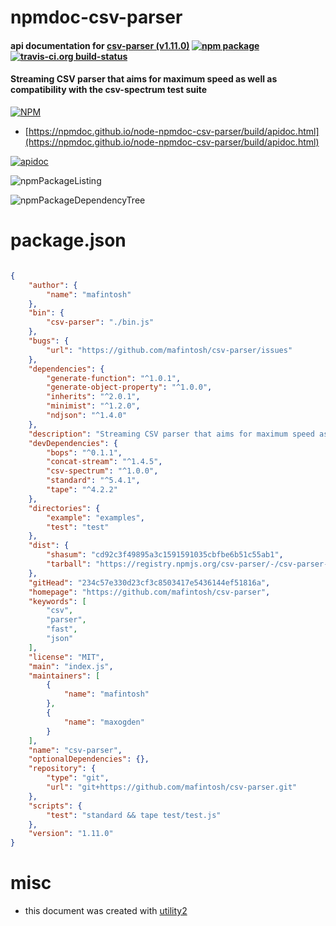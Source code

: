 # npmdoc-csv-parser

#### api documentation for  [csv-parser (v1.11.0)](https://github.com/mafintosh/csv-parser)  [![npm package](https://img.shields.io/npm/v/npmdoc-csv-parser.svg?style=flat-square)](https://www.npmjs.org/package/npmdoc-csv-parser) [![travis-ci.org build-status](https://api.travis-ci.org/npmdoc/node-npmdoc-csv-parser.svg)](https://travis-ci.org/npmdoc/node-npmdoc-csv-parser)

#### Streaming CSV parser that aims for maximum speed as well as compatibility with the csv-spectrum test suite

[![NPM](https://nodei.co/npm/csv-parser.png?downloads=true&downloadRank=true&stars=true)](https://www.npmjs.com/package/csv-parser)

- [https://npmdoc.github.io/node-npmdoc-csv-parser/build/apidoc.html](https://npmdoc.github.io/node-npmdoc-csv-parser/build/apidoc.html)

[![apidoc](https://npmdoc.github.io/node-npmdoc-csv-parser/build/screenCapture.buildCi.browser.%252Ftmp%252Fbuild%252Fapidoc.html.png)](https://npmdoc.github.io/node-npmdoc-csv-parser/build/apidoc.html)

![npmPackageListing](https://npmdoc.github.io/node-npmdoc-csv-parser/build/screenCapture.npmPackageListing.svg)

![npmPackageDependencyTree](https://npmdoc.github.io/node-npmdoc-csv-parser/build/screenCapture.npmPackageDependencyTree.svg)



# package.json

```json

{
    "author": {
        "name": "mafintosh"
    },
    "bin": {
        "csv-parser": "./bin.js"
    },
    "bugs": {
        "url": "https://github.com/mafintosh/csv-parser/issues"
    },
    "dependencies": {
        "generate-function": "^1.0.1",
        "generate-object-property": "^1.0.0",
        "inherits": "^2.0.1",
        "minimist": "^1.2.0",
        "ndjson": "^1.4.0"
    },
    "description": "Streaming CSV parser that aims for maximum speed as well as compatibility with the csv-spectrum test suite",
    "devDependencies": {
        "bops": "^0.1.1",
        "concat-stream": "^1.4.5",
        "csv-spectrum": "^1.0.0",
        "standard": "^5.4.1",
        "tape": "^4.2.2"
    },
    "directories": {
        "example": "examples",
        "test": "test"
    },
    "dist": {
        "shasum": "cd92c3f49895a3c1591591035cbfbe6b51c55ab1",
        "tarball": "https://registry.npmjs.org/csv-parser/-/csv-parser-1.11.0.tgz"
    },
    "gitHead": "234c57e330d23cf3c8503417e5436144ef51816a",
    "homepage": "https://github.com/mafintosh/csv-parser",
    "keywords": [
        "csv",
        "parser",
        "fast",
        "json"
    ],
    "license": "MIT",
    "main": "index.js",
    "maintainers": [
        {
            "name": "mafintosh"
        },
        {
            "name": "maxogden"
        }
    ],
    "name": "csv-parser",
    "optionalDependencies": {},
    "repository": {
        "type": "git",
        "url": "git+https://github.com/mafintosh/csv-parser.git"
    },
    "scripts": {
        "test": "standard && tape test/test.js"
    },
    "version": "1.11.0"
}
```



# misc
- this document was created with [utility2](https://github.com/kaizhu256/node-utility2)
